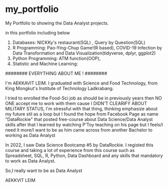 # my_portfolio
My Portfolio to showing the Data Analyst projects. 


in this portfolio including below
1. Databases: NICKKy's restaurant(SQL) , Query by Question(SQL)
2. R Programming: Pao-Ying-Chup Game!(R based), COVID-19 Infection by Data Transformation and Data Visualization(tidyverse, dplyr, ggplot2)
3. Python Programming: ATM function(OOP), 
4. Statistic and Machine Learning: 




######## EVERYTHING ABOUT ME ! ########

I'm AEKKAVIT LEIM. I graduated with Science and Food Technology, from King Mongkut's Institute of Technology Ladkrabang. 

I tried to enrolled the Food-Sci job as should be in previously years then NO ONE accept me to work with them cause I DIDN'T CLEARIFY ABOUT MILITARY STATUS, 
I'm stressful with that thing, thinking emphasize about my future stil as a loop but I found the hope from Facebook Page as name "DataRockie" that posted free-course about Data Science/Data Analyst skills after that I learned by watching P'Toy teaching on his page but I feels/I need it more/I want to be as him came across from another Bachelor to working as Data Analyst

In 2022, I saw Data Science Bootcamp #5 by DataRockie. I registed this course and taking a lot of experience from this course such as Spreadsheet, SQL, R, Python, Data Dashboard and any skills that mandatory to work as Data Analyst.


So,I really want to be as Data Analyst

AEKKVIT LEIM
